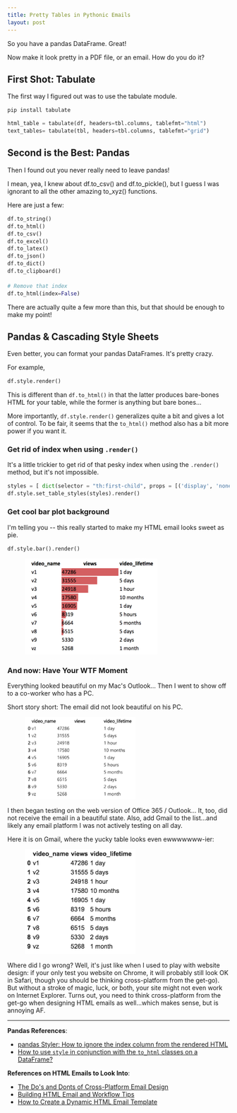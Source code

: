 ```yaml
---
title: Pretty Tables in Pythonic Emails
layout: post
---
```


So you have a pandas DataFrame.  Great!

Now make it look pretty in a PDF file, or an email.  How do you do it?


## First Shot: Tabulate
The first way I figured out was to use the tabulate module.

```
pip install tabulate
```

```python
html_table = tabulate(df, headers=tbl.columns, tablefmt="html") 
text_tables= tabulate(tbl, headers=tbl.columns, tablefmt="grid") 
```

## Second is the Best: Pandas
Then I found out you never really need to leave pandas!

I mean, yea, I knew about df.to_csv() and df.to_pickle(), but I guess I was ignorant to all the other 
amazing to_xyz() functions.

Here are just a few:
```python
df.to_string()
df.to_html()
df.to_csv()
df.to_excel()
df.to_latex()
df.to_json()
df.to_dict()
df.to_clipboard()

# Remove that index
df.to_html(index=False)
```

There are actually quite a few more than this, but that should be enough to make my point!

## Pandas & Cascading Style Sheets
Even better, you can format your pandas DataFrames.  It's pretty crazy.

For example, 
```python
df.style.render()
```

This is different than `df.to_html()` in that the latter produces bare-bones HTML for your table, while
the former is anything but bare bones...

More importantly, `df.style.render()` generalizes quite a bit and gives a lot of control.  To be fair, it seems
that the `to_html()` method also has a bit more power if you want it.


### Get rid of index when using `.render()`
It's a little trickier to get rid of that pesky index when using the `.render()` method, but it's not impossible.

```python
styles = [ dict(selector = "th:first-child", props = [('display', 'none')]) ]
df.style.set_table_styles(styles).render()
```

### Get cool bar plot background
I'm telling you -- this really started to make my HTML email looks sweet as pie.

```python
df.style.bar().render()
```

<figure>
<img src="/images/pandas_render_with_bar.png" width="300vw">
</figure>


### And now: Have Your WTF Moment
Everything looked beautiful on my Mac's Outlook... Then I went to show off to a co-worker who has a PC.

Short story short: The email did not look beautiful on his PC.  

<figure>
<img src="/images/pandas_render_on_office365_outlook.png" width="250vw">
</figure>

I then began testing on the web version of Office 365 / Outlook... It, too, did not receive the email
in a beautiful state.  Also, add Gmail to the list...and likely any email platform I was not actively
testing on all day.

Here it is on Gmail, where the yucky table looks even ewwwwwww-ier:
<figure>
<img src="/images/pandas_render_on_gmail.png" width="250vw">
</figure>


Where did I go wrong?  Well, it's just like when I used to play with website design: if your only test you website on Chrome,
it will probably still look OK in Safari, though you should be thinking cross-platform from the get-go).  But without
a stroke of magic, luck, or both, your site might not even work on Internet Explorer.  Turns out, you need to think
cross-platform from the get-go when designing HTML emails as well...which makes sense, but is annoying AF.

--------------------------------------------------------------------------

**Pandas References**:
* [pandas Styler: How to ignore the index column from the rendered HTML](https://stackoverflow.com/questions/34714145/pandas-styler-how-to-ignore-the-index-column-from-the-rendered-html)
* [How to use `style` in conjunction with the `to_html` classes on a DataFrame?](https://stackoverflow.com/questions/42629171/how-to-use-style-in-conjunction-with-the-to-html-classes-on-a-dataframe)

**References on HTML Emails to Look Into**:
* [The Do's and Donts of Cross-Platform Email Design](https://sendgrid.com/docs/Classroom/Build/Format_Content/html_rendering__the_dos_and_donts_of_cross_platform_email_design.html)
* [Building HTML Email and Workflow Tips](http://blog.mailgun.com/building-html-email-and-workflow-tips/)
* [How to Create a Dynamic HTML Email Template](http://www.assafelovic.com/blog/2016/4/29/how-to-create-a-dynamic-html-email-template)




